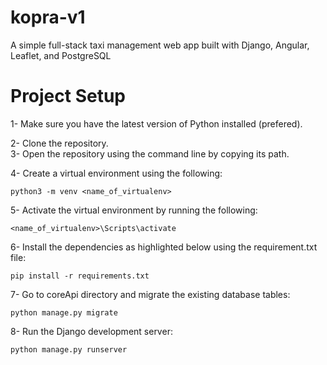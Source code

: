 # kopra-v1
A simple full-stack taxi management web app built with Django, Angular, Leaflet, and PostgreSQL

# Project Setup

1- Make sure you have the latest version of Python installed (prefered).

2- Clone the repository.<br>
3- Open the repository using the command line by copying its path.


4- Create a virtual environment using the following: <br>

`python3 -m venv <name_of_virtualenv>`

5- Activate the virtual environment by running the following:<br>

`<name_of_virtualenv>\Scripts\activate`

6- Install the dependencies as highlighted below using the requirement.txt file:<br>

`pip install -r requirements.txt`

7- Go to coreApi directory and migrate the existing database tables:<br>

`python manage.py migrate`

8- Run the Django development server:<br>

`python manage.py runserver`
